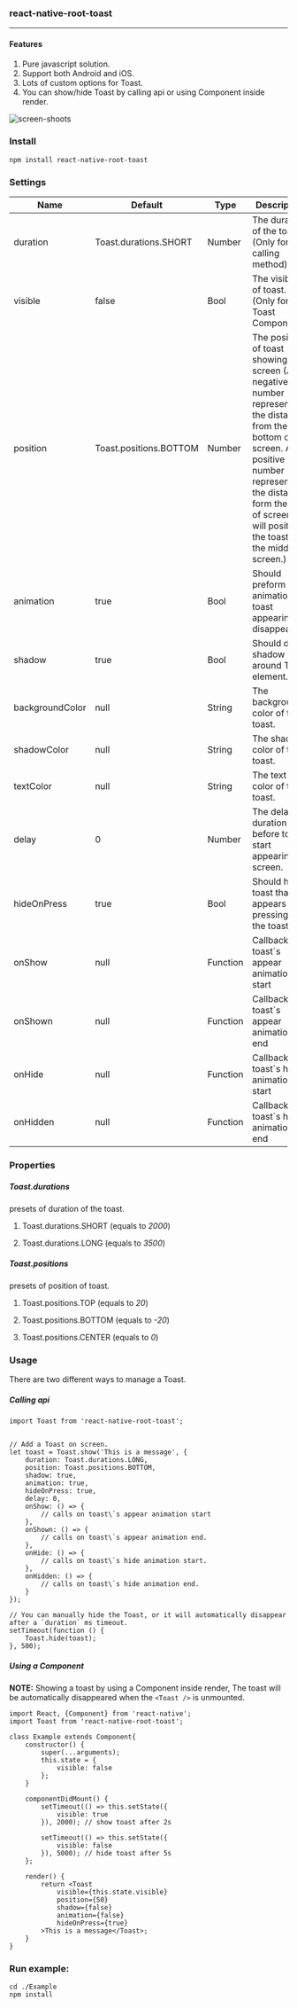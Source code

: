 ### react-native-root-toast

-----------------------

#### Features
1. Pure javascript solution.
2. Support both Android and iOS.
3. Lots of custom options for Toast.
4. You can show/hide Toast by calling api or using Component inside render.

![screen-shoots](./Example/screen-shoots.gif)

### Install

`npm install react-native-root-toast`


### Settings

Name                | Default                  |  Type    | Description
--------------------|--------------------------|----------|---------------------------
duration            | Toast.durations.SHORT    | Number   | The duration of the toast. (Only for api calling method)
visible             | false                    | Bool     | The visibility of toast. (Only for Toast Component)
position            | Toast.positions.BOTTOM   | Number   | The position of toast showing on screen (A negative number represents the distance from the bottom of screen. A positive number represents the distance form the top of screen. `0` will position the toast to the middle of screen.)
animation           | true                     | Bool     | Should preform an animation on toast appearing or disappearing.
shadow              | true                     | Bool     | Should drop shadow around Toast element.
backgroundColor     | null                     | String   | The background color of the toast.
shadowColor         | null                     | String   | The shadow color of the toast.
textColor           | null                     | String   | The text color of the toast.
delay               | 0                        | Number   | The delay duration before toast start appearing on screen.
hideOnPress         | true                     | Bool     | Should hide toast that appears by pressing on the toast.
onShow              | null                     | Function | Callback for toast\`s appear animation start
onShown             | null                     | Function | Callback for toast\`s appear animation end
onHide              | null                     | Function | Callback for toast\`s hide animation start
onHidden            | null                     | Function | Callback for toast\`s hide animation end


### Properties

##### Toast.durations

presets of duration of the toast.

1. Toast.durations.SHORT (equals to *2000*)

2. Toast.durations.LONG (equals to *3500*)

##### Toast.positions

presets of position of toast.

1. Toast.positions.TOP (equals to *20*)

2. Toast.positions.BOTTOM (equals to *-20*)

3. Toast.positions.CENTER (equals to *0*)

### Usage

There are two different ways to manage a Toast.

##### **Calling api**

```
import Toast from 'react-native-root-toast';


// Add a Toast on screen.
let toast = Toast.show('This is a message', {
    duration: Toast.durations.LONG,
    position: Toast.positions.BOTTOM,
    shadow: true,
    animation: true,
    hideOnPress: true,
    delay: 0,
    onShow: () => {
        // calls on toast\`s appear animation start
    },
    onShown: () => {
        // calls on toast\`s appear animation end.
    },
    onHide: () => {
        // calls on toast\`s hide animation start.
    },
    onHidden: () => {
        // calls on toast\`s hide animation end.
    }
});

// You can manually hide the Toast, or it will automatically disappear after a `duration` ms timeout.
setTimeout(function () {
    Toast.hide(toast);
}, 500);

```

##### **Using a Component**

**NOTE:**
Showing a toast by using a Component inside render, The toast will be automatically disappeared when the `<Toast />` is unmounted.

```
import React, {Component} from 'react-native';
import Toast from 'react-native-root-toast';

class Example extends Component{
    constructor() {
        super(...arguments);
        this.state = {
            visible: false
        };
    }

    componentDidMount() {
        setTimeout(() => this.setState({
            visible: true
        }), 2000); // show toast after 2s

        setTimeout(() => this.setState({
            visible: false
        }), 5000); // hide toast after 5s
    };

    render() {
        return <Toast
            visible={this.state.visible}
            position={50}
            shadow={false}
            animation={false}
            hideOnPress={true}
        >This is a message</Toast>;
    }
}

```

### Run example:

```
cd ./Example
npm install
```
